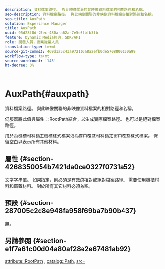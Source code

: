 ```yaml
---
description: 資料檔案路徑。 與此映像關聯的非映像資料檔案的相對路徑和名稱。
seo-description: 資料檔案路徑。 與此映像關聯的非映像資料檔案的相對路徑和名稱。
seo-title: AuxPath
solution: Experience Manager
title: AuxPath
uuid: 95d28f8d-27ec-480a-a62a-7e5e8fbfb3fb
feature: Dynamic Media經典，SDK/API
role: 開發人員，商業從業人員
translation-type: tm+mt
source-git-commit: 469d1a5c43a972116a8a2efb0de5708800130a99
workflow-type: tm+mt
source-wordcount: '145'
ht-degree: 3%

---
```



# AuxPath{#auxpath}

資料檔案路徑。 與此映像關聯的非映像資料檔案的相對路徑和名稱。

伺服器將此值與屬性：:RootPath結合，以生成實際檔案路徑。 也可以是絕對檔案路徑。

用於為機櫃材料指定機櫃樣式檔案或為窗口覆蓋材料指定窗口覆蓋樣式檔案。 保留空白以表示所有其他材料。

## 屬性 {#section-4268350054b7421da0ce0327f0731a52}

文字字串值。 如果指定，則必須是有效的相對或絕對檔案路徑。 需要使用機櫃材料和窗蓋材料。 對於所有其它材料必須為空。

## 預設 {#section-287005c2d8e948fa958f69ba7b90b437}

無。

## 另請參閱 {#section-e1f7a61c00d04a80af28e2e67481ab92}

[attribute::RootPath](../../../../../ir-api/material-cat/image-rendering-api-ref/c-ir-material-catalog/c-ir-attributes-reference/r-ir-rootpath.md#reference-a4d7c96b62e14fcbad1740c702f160f3) ,  [catalog::Path](../../../../../ir-api/material-cat/image-rendering-api-ref/c-ir-material-catalog/c-ir-material-data-reference/r-ir-path.md#reference-59ebb624250a4965ad1737578a2ab590), [src=](../../../../../ir-api/http-protocol/image-rendering-api-ref/c-ir-http-protocol-ref/c-ir-http-protocol-command-reference/r-ir-src.md#reference-62c98abad22149d68d405ed6aaff8272)
